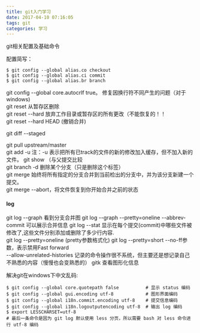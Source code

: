 ```yaml
---
title: git入门学习
date: 2017-04-10 07:16:05
tags: git
categories: 学习
---
```

git相关配置及基础命令
<!-- more -->

配置简写：

```
$ git config --global alias.co checkout
$ git config --global alias.ci commit
$ git config --global alias.br branch

```
git config --global core.autocrlf true。 修复因换行符不同产生的问题（对于windows)  
git reset 从暂存区删除  
git reset --hard 放弃工作目录或暂存区的所有更改（不能恢复的！！  
git reset --hard HEAD (撤销合并)


git diff --staged   

git pull upstream/master     
git add -u
注：-u 表示把所有已track的文件的新的修改加入缓存，但不加入新的文件。
git show （与父提交比较  
git branch -d 删除某个分支（只是删除这个标签）  
git merge 始终将所有指定的分支合并到当前检出的分支中，并为该分支新建一个提交。  
git merge --abort，将文件恢复到你开始合并之前的状态  

#### log ####
git log --graph   看到分支合并图
git log --graph --pretty=oneline --abbrev-commit 可以展示合并信息
git log --stat   显示在每个提交(commit)中哪些文件被修改了,这些文件分别添加或删除了多少行内容.  
git log --pretty=oneline (pretty参数格式化)
git log --pretty=short
--no-ff参数，表示禁用Fast forward  
--allow-unrelated-histories
记录的命令操作很不系统，但主要还是想记录自己不熟悉的内容（慢慢也会变熟悉的）
gitk  查看图形化信息

解决git在windows下中文乱码:
```
$ git config --global core.quotepath false          # 显示 status 编码
$ git config --global gui.encoding utf-8            # 图形界面编码
$ git config --global i18n.commit.encoding utf-8    # 提交信息编码
$ git config --global i18n.logoutputencoding utf-8  # 输出 log 编码
$ export LESSCHARSET=utf-8
# 最后一条命令是因为 git log 默认使用 less 分页，所以需要 bash 对 less 命令进行 utf-8 编码

```


